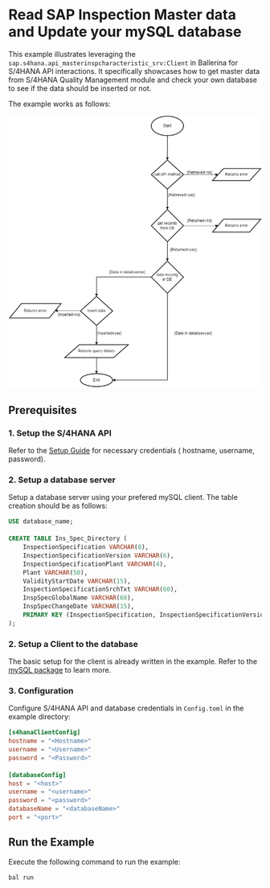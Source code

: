 # Read SAP Inspection Master data and Update your mySQL database

This example illustrates leveraging the `sap.s4hana.api_masterinspcharacteristic_srv:Client` in Ballerina for S/4HANA API interactions. It specifically showcases how to get master data from S/4HANA Quality Management module and check your own database to see if the data should be inserted or not.

The example works as follows:

![example workflow](SAPtoDBexampleworkflow.png)
 
## Prerequisites

### 1. Setup the S/4HANA API

Refer to the [Setup Guide](https://central.ballerina.io/ballerinax/sap/latest#setup-guide) for necessary credentials (
hostname, username, password).

### 2. Setup a database server

Setup a database server using your prefered mySQL client. The table creation should be as follows:

```sql
USE database_name;

CREATE TABLE Ins_Spec_Directory (
    InspectionSpecification VARCHAR(8),
    InspectionSpecificationVersion VARCHAR(6),
    InspectionSpecificationPlant VARCHAR(4),
    Plant VARCHAR(50),
    ValidityStartDate VARCHAR(15),
    InspectionSpecificationSrchTxt VARCHAR(60),
    InspSpecGlobalName VARCHAR(60),
    InspSpecChangeDate VARCHAR(15),
    PRIMARY KEY (InspectionSpecification, InspectionSpecificationVersion, InspectionSpecificationPlant)
);
```

### 2. Setup a Client to the database

The basic setup for the client is already written in the example. Refer to the [mySQL package](https://central.ballerina.io/ballerinax/mysql/latest) to learn more.

### 3. Configuration

Configure S/4HANA API and database credentials in `Config.toml` in the example directory:

```toml
[s4hanaClientConfig]
hostname = "<Hostname>"
username = "<Username>"
password = "<Password>"

[databaseConfig]
host = "<host>"
username = "<username>"
password = "<password>"
databaseName = "<databaseName>"
port = "<port>"
```

## Run the Example

Execute the following command to run the example:

```bash
bal run
```
